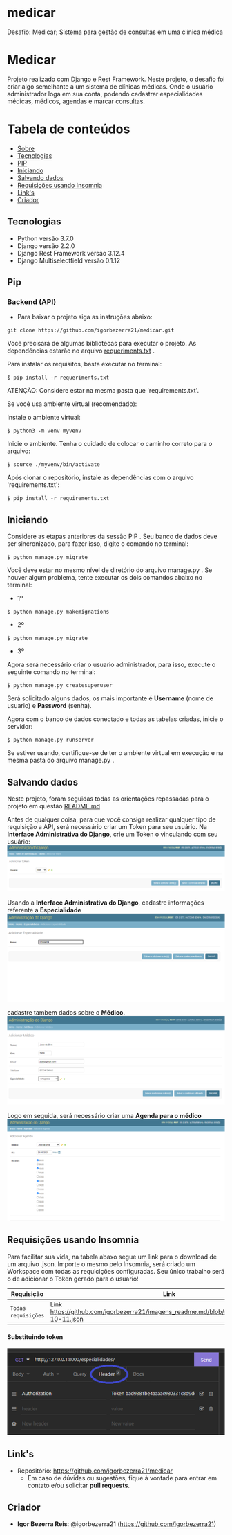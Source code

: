 # medicar
Desafio: Medicar; Sistema para gestão de consultas em uma clínica médica
<h1 id='sobre'>Medicar</h1>

Projeto realizado com Django e Rest Framework. Neste projeto, o desafio foi criar algo semelhante a um sistema de clínicas médicas.
Onde o usuário administrador loga em sua conta, podendo cadastrar especialidades médicas, médicos, agendas e marcar consultas.

Tabela de conteúdos
=================
<!--ts-->
   * [Sobre](#sobre)
   * [Tecnologias](#tecnologias)
   * [PIP](#pip)
   * [Iniciando](#iniciando)
   * [Salvando dados](#salvando-dados)
   * [Requisições usando Insomnia](#insomnia)
   * [Link's](#links)
   * [Criador](#criador)
<!--te-->

<h2 id='tecnologias'>Tecnologias</h2>

* Python versão 3.7.0
* Django versão 2.2.0
* Django Rest Framework versão 3.12.4
* Django Multiselectfield versão 0.1.12

<h2 id='pip'>Pip</h2>

### Backend (API)

* Para baixar o projeto siga as instruções abaixo:

```
git clone https://github.com/igorbezerra21/medicar.git

```

Você precisará de algumas bibliotecas para executar o projeto. As dependências estarão no arquivo [requeriments.txt](https://github.com/igorbezerra21/medicar/blob/master/requirements.txt) .

Para instalar os requisitos, basta executar no terminal:
```
$ pip install -r requeriments.txt

```


ATENÇÃO: Considere estar na mesma pasta que 'requirements.txt'.

Se você usa ambiente virtual (recomendado):

Instale o ambiente virtual:
```
$ python3 -m venv myvenv

```

Inicie o ambiente. Tenha o cuidado de colocar o caminho correto para o arquivo:
```
$ source ./myvenv/bin/activate

```

Após clonar o repositório, instale as dependências com o arquivo 'requirements.txt':
```
$ pip install -r requirements.txt
```

<h2 id='iniciando'>Iniciando</h2>

Considere as etapas anteriores da sessão PIP .
Seu banco de dados deve ser sincronizado, para fazer isso, digite o comando no terminal:
```
$ python manage.py migrate

```

Você deve estar no mesmo nível de diretório do arquivo manage.py . Se houver algum problema, tente executar os dois comandos abaixo no terminal:

* 1º
```
$ python manage.py makemigrations

```

* 2º
```
$ python manage.py migrate

```

* 3º

Agora será necessário criar o usuario administrador, para isso, execute o seguinte comando no terminal:
```
$ python manage.py createsuperuser

```

Será solicitado alguns dados, os mais importante é **Username** (nome de usuario) e **Password** (senha).

Agora com o banco de dados conectado e todas as tabelas criadas, inicie o servidor:
```
$ python manage.py runserver

```

Se estiver usando, certifique-se de ter o ambiente virtual em execução e na mesma pasta do arquivo manage.py .

<h2 id='salvando-dados'>Salvando dados</h2>

Neste projeto, foram seguidas todas as orientações repassadas para o projeto em questão [README.md](https://github.com/Intmed-Software/desafio/blob/master/backend/README.md)

Antes de qualquer coisa, para que você consiga realizar qualquer tipo de requisição a API, será necessário criar um Token para seu usuário. 
Na **Interface Administrativa do Django**, crie um Token o vinculando com seu usuário:
![Novo Token](https://github.com/igorbezerra21/imagens_readme.md/blob/main/token.png)

Usando a **Interface Administrativa do Django**, cadastre informações referente a **Especialidade** 
![Nova Especialidade](https://github.com/igorbezerra21/imagens_readme.md/blob/main/novaespecialidade.png)

cadastre tambem dados sobre o **Médico**.
![Novo Medico](https://github.com/igorbezerra21/imagens_readme.md/blob/main/novamedico.png)

Logo em seguida, será necessário criar uma **Agenda para o médico**
![Nova Agenda](https://github.com/igorbezerra21/imagens_readme.md/blob/main/novaagenda.png)

<h2 id='insomnia'>Requisições usando Insomnia</h2>

Para facilitar sua vida, na tabela abaxo segue um link para o download de um arquivo .json. Importe o mesmo pelo Insomnia, será criado um Workspace com
todas as requicições configuradas. Seu único trabalho será o de adicionar o Token gerado para o usuario!

| Requisição | Link |
| --- | --- |
| `Todas requisições` | Link https://github.com/igorbezerra21/imagens_readme.md/blob/main/Insomnia_2021-10-11.json |

<h4>Substituindo token</h4>

![Substituindo Token](https://github.com/igorbezerra21/imagens_readme.md/blob/main/insomnia_token.png)

 
<h2 id='link'>Link's</h2>
 
- Repositório: https://github.com/igorbezerra21/medicar
     - Em caso de dúvidas ou sugestões, fique à vontade para entrar em contato e/ou solicitar **pull requests**. 
 
 
<h2 id='criador'>Criador</h2>
 
* **Igor Bezerra Reis**: @igorbezerra21 (https://github.com/igorbezerra21)
